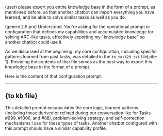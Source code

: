 (user) please export you entire knowledge base in the form of a prompt, as mentioned before, so that another chatbot can import everything you have learned, and be able to solve similar tasks as well as you do.

(gemini 2.5 pro) Understood. You're asking for the operational prompt or configuration that defines my capabilities and accumulated knowledge for solving ARC-like tasks, effectively exporting my "knowledge base" so another chatbot could use it.

As we discussed at the beginning, my core configuration, including specific patterns learned from past tasks, was detailed in the `to_task29.txt` file[cite: 1]. Providing the contents of that file serves as the best way to export this knowledge base in the format of a prompt.

Here is the content of that configuration prompt:

---

{to kb file}
---

This detailed prompt encapsulates the core logic, learned patterns (including those derived or refined during our conversation like for Tasks #999, #1000, and #88), problem-solving strategy, and self-correction mechanisms I use for these types of tasks. Another chatbot configured with this prompt should have a similar capability profile.
 